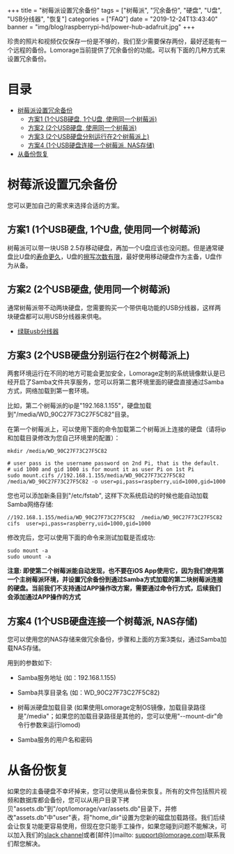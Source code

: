 +++
title = "树莓派设置冗余备份"
tags = ["树莓派", "冗余备份", "硬盘", "U盘", "USB分线器", "恢复"]
categories = ["FAQ"]
date = "2019-12-24T13:43:40"
banner = "img/blog/raspberrypi-hd/power-hub-adafruit.jpg"
+++

珍贵的照片和视频仅仅保存一份是不够的，我们至少需要保存两份，最好还能有一个远程的备份。Lomorage当前提供了冗余备份的功能。可以有下面的几种方式来设置冗余备份。

<!--more--> 

目录
=================

   * [树莓派设置冗余备份](#树莓派设置冗余备份)
      * [方案1 (1个USB硬盘, 1个U盘, 使用同一个树莓派)](#方案1-1个usb硬盘-1个u盘-使用同一个树莓派)
      * [方案2 (2个USB硬盘, 使用同一个树莓派)](#方案2-2个usb硬盘-使用同一个树莓派)
      * [方案3 (2个USB硬盘分别运行在2个树莓派上)](#方案3-2个usb硬盘分别运行在2个树莓派上)
      * [方案4 (1个USB硬盘连接一个树莓派, NAS存储)](#方案4-1个usb硬盘连接一个树莓派-nas存储)
   * [从备份恢复](#从备份恢复)

# 树莓派设置冗余备份

您可以更加自己的需求来选择合适的方案。

## 方案1 (1个USB硬盘, 1个U盘, 使用同一个树莓派)

树莓派可以带一块USB 2.5存移动硬盘，再加一个U盘应该也没问题。但是通常硬盘比U盘的[寿命更久](https://www.datanumen.com/blogs/usb-flash-drive-vs-external-hard-drive-better-storing-data/)，U盘的[擦写次数有限](https://www.flashbay.com/blog/usb-life-expectancy)，最好使用移动硬盘作为主备，U盘作为从备。

## 方案2 (2个USB硬盘, 使用同一个树莓派)

通常树莓派带不动两块硬盘，您需要购买一个带供电功能的USB分线器，这样两块硬盘都可以用USB分线器来供电。

- [绿联usb分线器](https://detail.tmall.com/item.htm?id=562288776006&ali_refid=a3_430620_1006:1151650521:N:aiqAvS76BytC0lZdUjIxdVOFAYSqPokT:713f58932d42a12bf6bd56654385f5fc&ali_trackid=1_713f58932d42a12bf6bd56654385f5fc&spm=a230r.1.14.1&sku_properties=148242406:21516)

## 方案3 (2个USB硬盘分别运行在2个树莓派上)

两套环境运行在不同的地方可能会更加安全，Lomorage定制的系统镜像默认是已经开启了Samba文件共享服务，您可以将第二套环境里面的硬盘直接通过Samba方式，网络加载到第一套环境。

比如，第二个树莓派的ip是"192.168.1.155"，硬盘加载到"/media/WD_90C27F73C27F5C82"目录。

在第一个树莓派上，可以使用下面的命令加载第二个树莓派上连接的硬盘（请将ip和加载目录修改为您自己环境里的配置）：

```
mkdir /media/WD_90C27F73C27F5C82

# user pass is the username password on 2nd Pi, that is the default.
# uid 1000 and gid 1000 is for mount it as user Pi on 1st Pi
sudo mount.cifs //192.168.1.155/media/WD_90C27F73C27F5C82 /media/WD_90C27F73C27F5C82 -o user=pi,pass=raspberry,uid=1000,gid=1000
```

您也可以添加新条目到"/etc/fstab", 这样下次系统启动的时候也能自动加载Samba网络存储:

```
//192.168.1.155/media/WD_90C27F73C27F5C82  /media/WD_90C27F73C27F5C82  cifs  user=pi,pass=raspberry,uid=1000,gid=1000
```

修改完后，您可以使用下面的命令来测试加载是否成功:

```
sudo mount -a
sudo umount -a
```

**注意: 即使第二个树莓派能自动发现，也不要在iOS App使用它，因为我们使用第一个主树莓派环境，并设置冗余备份到通过Samba方式加载的第二块树莓派连接的硬盘。当前我们不支持通过APP操作改方案，需要通过命令行方式，后续我们会添加通过APP操作的方式**

## 方案4 (1个USB硬盘连接一个树莓派, NAS存储)

您可以使用您的NAS存储来做冗余备份，步骤和上面的方案3类似，通过Samba加载NAS存储。

用到的参数如下:

- Samba服务地址 (如：192.168.1.155)

- Samba共享目录名 (如：WD_90C27F73C27F5C82)

- 树莓派硬盘加载目录 (如果使用Lomorage定制OS镜像，加载目录路径是"/media"；如果您的加载目录路径是其他的，您可以使用"--mount-dir"命令行参数来运行lomod)

- Samba服务的用户名和密码

# 从备份恢复

如果您的主备硬盘不幸坏掉来，您可以使用从备份来恢复。所有的文件包括照片视频和数据库都会备份，您可以从用户目录下拷贝"assets.db"到"/opt/lomorage/var/assets.db"目录下，并修改"assets.db"中"user"表，将"home_dir"设置为您新的磁盘加载路径。我们后续会让恢复功能更容易使用，但现在您只能手工操作，如果您碰到问题不能解决，可以加入我们的[slack channel](https://join.slack.com/t/lomorage/shared_invite/enQtODc4MTE5ODQzNzkyLTRlY2U4MTQ1YjczYjBhMDcwMmExYTUxNTg2NTE5YmRkZjg2ZWQwZjg1MjEwMjQzZWVjMmEwZjk3ZGIyODY4ODM)或者[邮件](mailto: support@lomorage.com)联系我们帮您解决。
